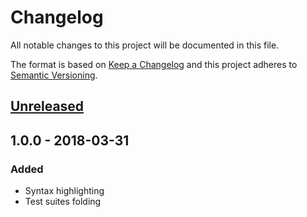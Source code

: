 # Changelog

All notable changes to this project will be documented in this file.

The format is based on [Keep a Changelog](http://keepachangelog.com/en/1.0.0/)
and this project adheres to [Semantic Versioning](http://semver.org/spec/v2.0.0.html).

## [Unreleased]

## 1.0.0 - 2018-03-31

### Added

* Syntax highlighting
* Test suites folding

[Unreleased]: https://github.com/numaru/vscode-tap/compare/v1.0.0...develop
